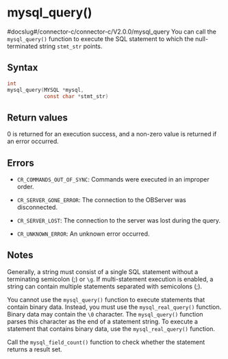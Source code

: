 mysql_query()
==================================
#docslug#/connector-c/connector-c/V2.0.0/mysql_query
You can call the `mysql_query()` function to execute the SQL statement to which the null-terminated string `stmt_str` points.

Syntax
---------------------------

```c
int
mysql_query(MYSQL *mysql,
            const char *stmt_str)
```



Return values
----------------------------------

0 is returned for an execution success, and a non-zero value is returned if an error occurred.

Errors
---------------------------

* `CR_COMMANDS_OUT_OF_SYNC`: Commands were executed in an improper order.



* `CR_SERVER_GONE_ERROR`: The connection to the OBServer was disconnected.



* `CR_SERVER_LOST`: The connection to the server was lost during the query.



* `CR_UNKNOWN_ERROR`: An unknown error occurred.






Notes
--------------------------

Generally, a string must consist of a single SQL statement without a terminating semicolon (;) or `\g`. If multi-statement execution is enabled, a string can contain multiple statements separated with semicolons (;).

You cannot use the `mysql_query()` function to execute statements that contain binary data. Instead, you must use the `mysql_real_query()` function. Binary data may contain the `\0` character. The `mysql_query()` function parses this character as the end of a statement string. To execute a statement that contains binary data, use the `mysql_real_query()` function.

Call the `mysql_field_count()` function to check whether the statement returns a result set.
